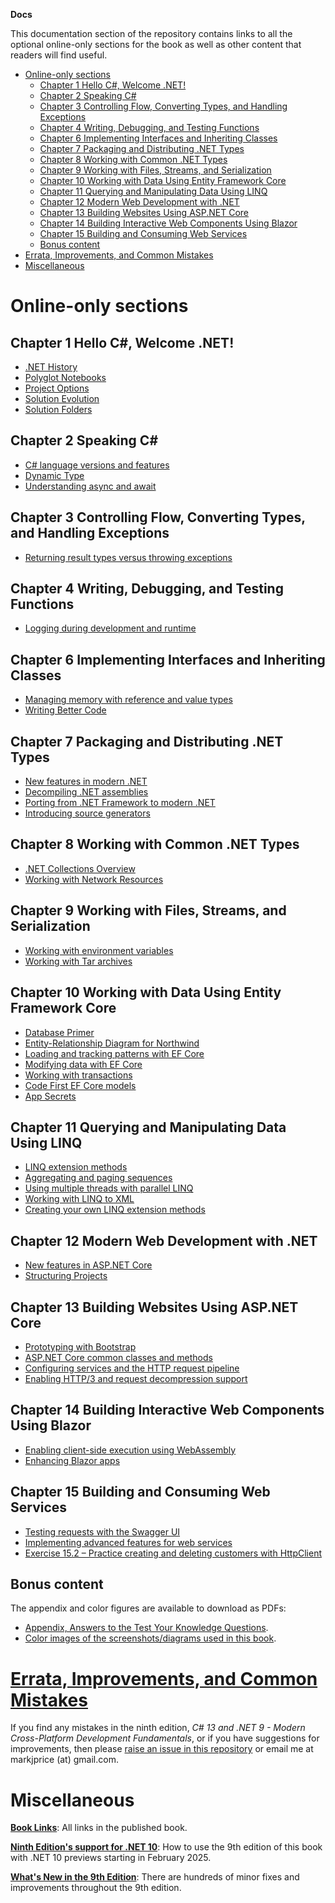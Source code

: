 **Docs**

This documentation section of the repository contains links to all the optional online-only sections for the book as well as other content that readers will find useful.

- [Online-only sections](#online-only-sections)
  - [Chapter 1 Hello C#, Welcome .NET!](#chapter-1-hello-c-welcome-net)
  - [Chapter 2 Speaking C#](#chapter-2-speaking-c)
  - [Chapter 3 Controlling Flow, Converting Types, and Handling Exceptions](#chapter-3-controlling-flow-converting-types-and-handling-exceptions)
  - [Chapter 4 Writing, Debugging, and Testing Functions](#chapter-4-writing-debugging-and-testing-functions)
  - [Chapter 6 Implementing Interfaces and Inheriting Classes](#chapter-6-implementing-interfaces-and-inheriting-classes)
  - [Chapter 7 Packaging and Distributing .NET Types](#chapter-7-packaging-and-distributing-net-types)
  - [Chapter 8 Working with Common .NET Types](#chapter-8-working-with-common-net-types)
  - [Chapter 9 Working with Files, Streams, and Serialization](#chapter-9-working-with-files-streams-and-serialization)
  - [Chapter 10 Working with Data Using Entity Framework Core](#chapter-10-working-with-data-using-entity-framework-core)
  - [Chapter 11 Querying and Manipulating Data Using LINQ](#chapter-11-querying-and-manipulating-data-using-linq)
  - [Chapter 12 Modern Web Development with .NET](#chapter-12-modern-web-development-with-net)
  - [Chapter 13 Building Websites Using ASP.NET Core](#chapter-13-building-websites-using-aspnet-core)
  - [Chapter 14 Building Interactive Web Components Using Blazor](#chapter-14-building-interactive-web-components-using-blazor)
  - [Chapter 15 Building and Consuming Web Services](#chapter-15-building-and-consuming-web-services)
  - [Bonus content](#bonus-content)
- [Errata, Improvements, and Common Mistakes](#errata-improvements-and-common-mistakes)
- [Miscellaneous](#miscellaneous)

# Online-only sections

## Chapter 1 Hello C#, Welcome .NET!

- [.NET History](ch01-dotnet-history.md)
- [Polyglot Notebooks](ch01-polyglot-notebooks.md)
- [Project Options](ch01-project-options.md)
- [Solution Evolution](ch01-solution-evolution.md)
- [Solution Folders](ch01-solution-folders.md)

## Chapter 2 Speaking C#

- [C# language versions and features](ch02-features.md)
- [Dynamic Type](ch02-dynamic.md)
- [Understanding async and await](ch02-async-await.md)

## Chapter 3 Controlling Flow, Converting Types, and Handling Exceptions

- [Returning result types versus throwing exceptions](ch03-result-types.md)

## Chapter 4 Writing, Debugging, and Testing Functions

- [Logging during development and runtime](ch04-logging.md)

## Chapter 6 Implementing Interfaces and Inheriting Classes

- [Managing memory with reference and value types](ch06-memory.md)
- [Writing Better Code](ch06-writing-better-code.md)

## Chapter 7 Packaging and Distributing .NET Types

- [New features in modern .NET](ch07-features.md)
- [Decompiling .NET assemblies](ch07-decompiling.md)
- [Porting from .NET Framework to modern .NET](ch07-porting.md)
- [Introducing source generators](ch07-source-generators.md)

## Chapter 8 Working with Common .NET Types

- [.NET Collections Overview](ch08-collections.md)
- [Working with Network Resources](ch08-network-resources.md)

## Chapter 9 Working with Files, Streams, and Serialization

- [Working with environment variables](ch09-environment-variables.md)
- [Working with Tar archives](ch09-tar-archives.md)

## Chapter 10 Working with Data Using Entity Framework Core

- [Database Primer](ch10-database-primer.md)
- [Entity-Relationship Diagram for Northwind](ch10-er-diagram.md)
- [Loading and tracking patterns with EF Core](ch10-loading-tracking.md)
- [Modifying data with EF Core](ch10-modifying.md)
- [Working with transactions](ch10-transactions.md)
- [Code First EF Core models](ch10-code-first.md)
- [App Secrets](ch10-app-secrets.md)

## Chapter 11 Querying and Manipulating Data Using LINQ

- [LINQ extension methods](ch11-linq-methods.md)
- [Aggregating and paging sequences](ch11-aggregating.md)
- [Using multiple threads with parallel LINQ](ch11-plinq.md)
- [Working with LINQ to XML](ch11-linq-to-xml.md)
- [Creating your own LINQ extension methods](ch11-custom-linq-methods.md)

## Chapter 12 Modern Web Development with .NET

- [New features in ASP.NET Core](ch12-features.md)
- [Structuring Projects](ch12-structuring-projects.md)

## Chapter 13 Building Websites Using ASP.NET Core

- [Prototyping with Bootstrap](ch13-bootstrap.md)
- [ASP.NET Core common classes and methods](ch13-common-classes.md)
- [Configuring services and the HTTP request pipeline](ch13-http-pipeline.md)
- [Enabling HTTP/3 and request decompression support](ch13-enabling-http3.md)

## Chapter 14 Building Interactive Web Components Using Blazor

- [Enabling client-side execution using WebAssembly](ch14-blazor-wasm.md)
- [Enhancing Blazor apps](ch14-enhanced-blazor.md)

## Chapter 15 Building and Consuming Web Services

- [Testing requests with the Swagger UI](ch15-swagger-ui.md)
- [Implementing advanced features for web services](ch15-advanced.md)
- [Exercise 15.2 – Practice creating and deleting customers with HttpClient](ch15-exercise-2.md)

## Bonus content

The appendix and color figures are available to download as PDFs:

- [Appendix, Answers to the Test Your Knowledge Questions](B22322_Appendix.pdf).
- [Color images of the screenshots/diagrams used in this book](9781835881224_ColorImages.pdf).

# [Errata, Improvements, and Common Mistakes](errata/README.md)

If you find any mistakes in the ninth edition, *C# 13 and .NET 9 - Modern Cross-Platform Development Fundamentals*, or if you have suggestions for improvements, then please [raise an issue in this repository](https://github.com/markjprice/cs13net9/issues) or email me at markjprice (at) gmail.com.

# Miscellaneous

[**Book Links**](book-links.md): All links in the published book.

[**Ninth Edition's support for .NET 10**](dotnet10.md): How to use the 9th edition of this book with .NET 10 previews starting in February 2025.

[**What's New in the 9th Edition**](whats-new-in-book.md): There are hundreds of minor fixes and improvements throughout the 9th edition.
